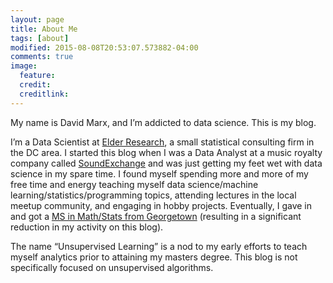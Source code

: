 ```yaml
---
layout: page
title: About Me
tags: [about]
modified: 2015-08-08T20:53:07.573882-04:00
comments: true
image:
  feature:
  credit: 
  creditlink:
---
```


My name is David Marx, and I’m addicted to data science. This is my blog.  

I’m a Data Scientist at [Elder Research](http://elderresearch.com/), a small statistical consulting firm in the DC area. I started this blog when I was a Data Analyst at a music royalty company called [SoundExchange](http://www.soundexchange.com/) and was just getting my feet wet with data science in my spare time. I found myself spending more and more of my free time and energy teaching myself data science/machine learning/statistics/programming topics, attending lectures in the local meetup community, and engaging in hobby projects. Eventually, I gave in and got a [MS in Math/Stats from Georgetown](https://mathstat.georgetown.edu/graduate) (resulting in a significant reduction in my activity on this blog).  

The name “Unsupervised Learning” is a nod to my early efforts to teach myself analytics prior to attaining my masters degree. This blog is not specifically focused on unsupervised algorithms.  

